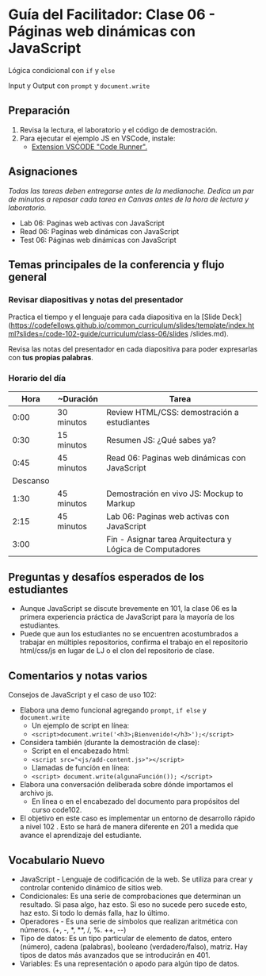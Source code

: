 # Guía del Facilitador: Clase 06 - Páginas web dinámicas con JavaScript

Lógica condicional con `if` y `else`

Input y Output con `prompt` y `document.write`

## Preparación

1. Revisa la lectura, el laboratorio y el código de demostración.
1. Para ejecutar el ejemplo JS en VSCode, instale:
     - [Extension VSCODE "Code Runner".](https://marketplace.visualstudio.com/items?itemName=formulahendry.code-runner)

## Asignaciones

*Todas las tareas deben entregarse antes de la medianoche. Dedica un par de minutos a repasar cada tarea en Canvas antes de la hora de lectura y laboratorio.*

- Lab 06: Paginas web activas con JavaScript
- Read 06:  Paginas web dinámicas con JavaScript
- Test 06: Páginas web dinámicas con JavaScript

## Temas principales de la conferencia y flujo general

### Revisar diapositivas y notas del presentador

Practica el tiempo y el lenguaje para cada diapositiva en la [Slide Deck] (https://codefellows.github.io/common_curriculum/slides/template/index.html?slides=/code-102-guide/curriculum/class-06/slides /slides.md).

Revisa las notas del presentador en cada diapositiva para poder expresarlas con **tus propias palabras**.

### Horario del día

| Hora | ~Duración| Tarea |
|--- |--- |--- |
| 0:00 | 30 minutos | Review HTML/CSS: demostración a estudiantes |
| 0:30 | 15 minutos | Resumen JS: ¿Qué sabes ya? |
| 0:45 | 45 minutos | Read 06: Paginas web dinámicas con JavaScript |
| Descanso | | |
| 1:30 | 45 minutos | Demostración en vivo JS: Mockup to Markup |
| 2:15 | 45 minutos | Lab 06: Paginas web activas con JavaScript |
| 3:00 | | Fin - Asignar tarea Arquitectura y Lógica de Computadores |

## Preguntas y desafíos esperados de los estudiantes

- Aunque JavaScript se discute brevemente en 101, la clase 06 es la primera experiencia práctica de JavaScript para la mayoría de los estudiantes.
- Puede que aun los estudiantes no se encuentren acostumbrados a trabajar en múltiples repositorios, confirma el trabajo en el repositorio html/css/js en lugar de LJ o el clon del repositorio de clase.

## Comentarios y notas varios

Consejos de JavaScript y el caso de uso 102:

- Elabora una demo funcional agregando `prompt`, `if else` y `document.write`
     - Un ejemplo de script en línea:
     - `<script>document.write('<h3>¡Bienvenido!</h3>');</script>`
- Considera también (durante la demostración de clase):
   - Script en el encabezado html:
   - `<script src="<js/add-content.js>"></script>`
   - Llamadas de función en línea:
   - `<script> document.write(algunaFunción()); </script>`
- Elabora una conversación deliberada sobre dónde importamos el archivo js.
   - En línea o en el encabezado del documento para propósitos del curso code102.
- El objetivo en este caso es implementar un entorno de desarrollo rápido a nivel 102 . Esto se hará de manera diferente en 201 a medida que avance el aprendizaje del estudiante.

##  Vocabulario Nuevo

- JavaScript - Lenguaje de codificación de la web. Se utiliza para crear y controlar contenido dinámico de sitios web.
- Condicionales: Es una serie de comprobaciones que determinan un resultado. Si pasa algo, haz esto. Si eso no sucede pero sucede esto, haz esto. Si todo lo demás falla, haz lo último.
- Operadores - Es una serie de símbolos que realizan aritmética con números. (+, -, *, **, /, %. ++, --)
- Tipo de datos: Es un tipo particular de elemento de datos, entero (número), cadena (palabras), booleano (verdadero/falso), matriz. Hay tipos de datos más avanzados que se introducirán en 401.
- Variables: Es una representación o apodo para algún tipo de datos.
